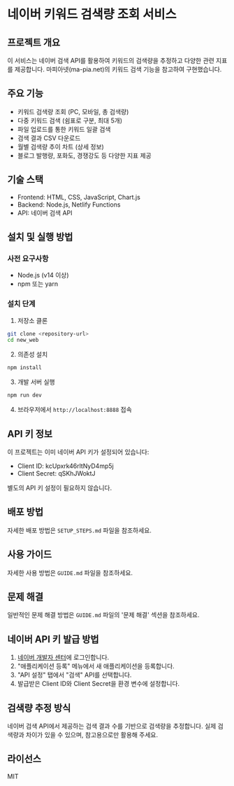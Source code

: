 # 네이버 키워드 검색량 조회 서비스

## 프로젝트 개요
이 서비스는 네이버 검색 API를 활용하여 키워드의 검색량을 추정하고 다양한 관련 지표를 제공합니다. 마피아넷(ma-pia.net)의 키워드 검색 기능을 참고하여 구현했습니다.

## 주요 기능

- 키워드 검색량 조회 (PC, 모바일, 총 검색량)
- 다중 키워드 검색 (쉼표로 구분, 최대 5개)
- 파일 업로드를 통한 키워드 일괄 검색
- 검색 결과 CSV 다운로드
- 월별 검색량 추이 차트 (상세 정보)
- 블로그 발행량, 포화도, 경쟁강도 등 다양한 지표 제공

## 기술 스택

- Frontend: HTML, CSS, JavaScript, Chart.js
- Backend: Node.js, Netlify Functions
- API: 네이버 검색 API

## 설치 및 실행 방법

### 사전 요구사항
- Node.js (v14 이상)
- npm 또는 yarn

### 설치 단계
1. 저장소 클론
```bash
git clone <repository-url>
cd new_web
```

2. 의존성 설치
```bash
npm install
```

3. 개발 서버 실행
```bash
npm run dev
```

4. 브라우저에서 `http://localhost:8888` 접속

## API 키 정보
이 프로젝트는 이미 네이버 API 키가 설정되어 있습니다:
- Client ID: kcUpxrk46rltNyD4mp5j
- Client Secret: qSKhJWoktJ

별도의 API 키 설정이 필요하지 않습니다.

## 배포 방법
자세한 배포 방법은 `SETUP_STEPS.md` 파일을 참조하세요.

## 사용 가이드
자세한 사용 방법은 `GUIDE.md` 파일을 참조하세요.

## 문제 해결
일반적인 문제 해결 방법은 `GUIDE.md` 파일의 '문제 해결' 섹션을 참조하세요.

## 네이버 API 키 발급 방법

1. [네이버 개발자 센터](https://developers.naver.com)에 로그인합니다.
2. "애플리케이션 등록" 메뉴에서 새 애플리케이션을 등록합니다.
3. "API 설정" 탭에서 "검색" API를 선택합니다.
4. 발급받은 Client ID와 Client Secret을 환경 변수에 설정합니다.

## 검색량 추정 방식

네이버 검색 API에서 제공하는 검색 결과 수를 기반으로 검색량을 추정합니다. 실제 검색량과 차이가 있을 수 있으며, 참고용으로만 활용해 주세요.

## 라이선스

MIT 